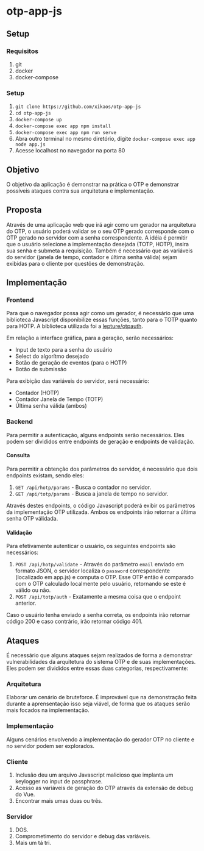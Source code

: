 # otp-app-js

## Setup
### Requisitos
1. git
2. docker
3. docker-compose

### Setup
1. `git clone https://github.com/xikaos/otp-app-js`
2. `cd otp-app-js`
3. `docker-compose up`
4. `docker-compose exec app npm install`
5. `docker-compose exec app npm run serve`
6. Abra outro terminal no mesmo diretório, digite `docker-compose exec app node app.js`
7. Acesse localhost no navegador na porta 80

## Objetivo
O objetivo da aplicação é demonstrar na prática o OTP e demonstrar possíveis ataques contra sua arquitetura e implementação.

## Proposta
Através de uma aplicação web que irá agir como um gerador na arquitetura do OTP, o usuário poderá validar se o seu OTP gerado corresponde com o OTP gerado no servidor com a senha correspondente. A idéia é permitir que o usuário selecione a implementação desejada (TOTP, HOTP), insira sua senha e submeta a requisição. Também é necessário que as variáveis do servidor (janela de tempo,  contador e última senha válida) sejam exibidas para o cliente por questões de demonstração.

## Implementação

### Frontend
Para que o navegador possa agir como um gerador, é necessário que uma biblioteca Javascript disponibilize essas funções, tanto para o TOTP quanto para HOTP. A biblioteca utilizada foi a [lepture/otpauth](https://github.com/lepture/otpauth). 


Em relação a interface gráfica, para a geração, serão necessários:
* Input de texto para a senha do usuário
* Select do algorítmo desejado
* Botão de geração de eventos (para o HOTP)
* Botão de submissão

Para exibição das variáveis do servidor, será necessário:
* Contador (HOTP)
* Contador Janela de Tempo (TOTP)
* Última senha válida (ambos)

### Backend
Para permitir a autenticação, alguns endpoints serão necessários. Eles podem ser divididos entre endpoints de geração e endpoints de validação.

#### Consulta
Para permitir a obtenção dos parâmetros do servidor, é necessário que dois endpoints existam, sendo eles:
1. `GET /api/hotp/params` - Busca o contador no servidor.
2. `GET /api/totp/params` - Busca a janela de tempo no servidor.

Através destes endpoints, o código Javascript poderá exibir os parâmetros da implementação OTP utilizada. Ambos os endpoints irão retornar a última senha OTP válidada.

#### Validação
Para efetivamente autenticar o usuário, os seguintes endpoints são necessários:

1. `POST /api/hotp/validate` - Através do parâmetro `email` enviado em formato JSON, o servidor localiza o `password` correspondente (localizado em app.js) e computa o OTP. Esse OTP então é comparado com o OTP calculado localmente pelo usuário, retornando se este é válido ou não. 
2. `POST /api/totp/auth` - Exatamente a mesma coisa que o endpoint anterior.

Caso o usuário tenha enviado a senha correta, os endpoints irão retornar código 200 e caso contrário, irão retornar código 401.

## Ataques
É necessário que alguns ataques sejam realizados de forma a demonstrar vulnerabilidades da arquitetura do sistema OTP e de suas implementações. Eles podem ser divididos entre essas duas categorias, respectivamente:

### Arquitetura
Elaborar um cenário de bruteforce. É improvável que na demonstração feita durante a aprensentação isso seja viável, de forma que os ataques serão mais focados na implementação.

### Implementação
Alguns cenários envolvendo a implementação do gerador OTP no cliente e no servidor podem ser explorados.
### Cliente
1. Inclusão deu um arquivo Javascript malicioso que implanta um keylogger no input de passphrase.
2. Acesso as variáveis de geração do OTP através da extensão de debug do Vue.
3. Encontrar mais umas duas ou três.

### Servidor
1. DOS.
2. Comprometimento do servidor e debug das variáveis.
3. Mais um tá tri.